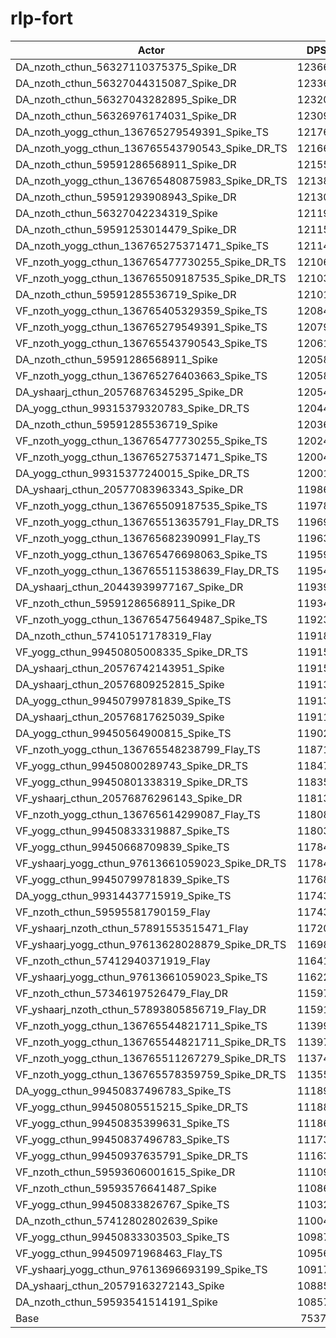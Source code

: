 # rlp-fort
| Actor | DPS | Increase |
|---|:---:|:---:|
|DA_nzoth_cthun_56327110375375_Spike_DR|123667|64.08%|
|DA_nzoth_cthun_56327044315087_Spike_DR|123368|63.68%|
|DA_nzoth_cthun_56327043282895_Spike_DR|123202|63.46%|
|DA_nzoth_cthun_56326976174031_Spike_DR|123094|63.32%|
|DA_nzoth_yogg_cthun_136765279549391_Spike_TS|121760|61.55%|
|DA_nzoth_yogg_cthun_136765543790543_Spike_DR_TS|121667|61.42%|
|DA_nzoth_cthun_59591286568911_Spike_DR|121555|61.27%|
|DA_nzoth_yogg_cthun_136765480875983_Spike_DR_TS|121389|61.05%|
|DA_nzoth_cthun_59591293908943_Spike_DR|121305|60.94%|
|DA_nzoth_cthun_56327042234319_Spike|121192|60.79%|
|DA_nzoth_cthun_59591253014479_Spike_DR|121153|60.74%|
|DA_nzoth_yogg_cthun_136765275371471_Spike_TS|121140|60.72%|
|VF_nzoth_yogg_cthun_136765477730255_Spike_DR_TS|121063|60.62%|
|VF_nzoth_yogg_cthun_136765509187535_Spike_DR_TS|121036|60.58%|
|DA_nzoth_cthun_59591285536719_Spike_DR|121017|60.56%|
|VF_nzoth_yogg_cthun_136765405329359_Spike_TS|120840|60.32%|
|VF_nzoth_yogg_cthun_136765279549391_Spike_TS|120792|60.26%|
|VF_nzoth_yogg_cthun_136765543790543_Spike_TS|120617|60.03%|
|DA_nzoth_cthun_59591286568911_Spike|120589|59.99%|
|VF_nzoth_yogg_cthun_136765276403663_Spike_TS|120589|59.99%|
|DA_yshaarj_cthun_20576876345295_Spike_DR|120549|59.94%|
|DA_yogg_cthun_99315379320783_Spike_DR_TS|120446|59.80%|
|DA_nzoth_cthun_59591285536719_Spike|120363|59.69%|
|VF_nzoth_yogg_cthun_136765477730255_Spike_TS|120243|59.53%|
|VF_nzoth_yogg_cthun_136765275371471_Spike_TS|120049|59.28%|
|DA_yogg_cthun_99315377240015_Spike_DR_TS|120014|59.23%|
|DA_yshaarj_cthun_20577083963343_Spike_DR|119868|59.04%|
|VF_nzoth_yogg_cthun_136765509187535_Spike_TS|119788|58.93%|
|VF_nzoth_yogg_cthun_136765513635791_Flay_DR_TS|119697|58.81%|
|VF_nzoth_yogg_cthun_136765682390991_Flay_TS|119634|58.72%|
|VF_nzoth_yogg_cthun_136765476698063_Spike_TS|119596|58.67%|
|VF_nzoth_yogg_cthun_136765511538639_Flay_DR_TS|119540|58.60%|
|DA_yshaarj_cthun_20443939977167_Spike_DR|119397|58.41%|
|VF_nzoth_cthun_59591286568911_Spike_DR|119344|58.34%|
|VF_nzoth_yogg_cthun_136765475649487_Spike_TS|119230|58.19%|
|DA_nzoth_cthun_57410517178319_Flay|119187|58.13%|
|VF_yogg_cthun_99450805008335_Spike_DR_TS|119155|58.09%|
|DA_yshaarj_cthun_20576742143951_Spike|119154|58.09%|
|DA_yshaarj_cthun_20576809252815_Spike|119136|58.06%|
|DA_yogg_cthun_99450799781839_Spike_TS|119133|58.06%|
|DA_yshaarj_cthun_20576817625039_Spike|119119|58.04%|
|DA_yogg_cthun_99450564900815_Spike_TS|119029|57.92%|
|VF_nzoth_yogg_cthun_136765548238799_Flay_TS|118715|57.51%|
|VF_yogg_cthun_99450800289743_Spike_DR_TS|118477|57.19%|
|VF_yogg_cthun_99450801338319_Spike_DR_TS|118352|57.02%|
|VF_yshaarj_cthun_20576876296143_Spike_DR|118136|56.74%|
|VF_nzoth_yogg_cthun_136765614299087_Flay_TS|118085|56.67%|
|VF_yogg_cthun_99450833319887_Spike_TS|118039|56.61%|
|VF_yogg_cthun_99450668709839_Spike_TS|117849|56.36%|
|VF_yshaarj_yogg_cthun_97613661059023_Spike_DR_TS|117847|56.35%|
|VF_yogg_cthun_99450799781839_Spike_TS|117689|56.14%|
|DA_yogg_cthun_99314437715919_Spike_TS|117438|55.81%|
|VF_nzoth_cthun_59595581790159_Flay|117437|55.81%|
|VF_yshaarj_nzoth_cthun_57891553515471_Flay|117208|55.51%|
|VF_yshaarj_yogg_cthun_97613628028879_Spike_DR_TS|116985|55.21%|
|VF_nzoth_cthun_57412940371919_Flay|116412|54.45%|
|VF_yshaarj_yogg_cthun_97613661059023_Spike_TS|116223|54.20%|
|VF_nzoth_cthun_57346197526479_Flay_DR|115975|53.87%|
|VF_yshaarj_nzoth_cthun_57893805856719_Flay_DR|115915|53.79%|
|VF_nzoth_yogg_cthun_136765544821711_Spike_TS|113999|51.25%|
|VF_nzoth_yogg_cthun_136765544821711_Spike_DR_TS|113973|51.21%|
|VF_nzoth_yogg_cthun_136765511267279_Spike_DR_TS|113740|50.90%|
|VF_nzoth_yogg_cthun_136765578359759_Spike_DR_TS|113555|50.66%|
|DA_yogg_cthun_99450837496783_Spike_TS|111894|48.46%|
|VF_yogg_cthun_99450805515215_Spike_DR_TS|111885|48.44%|
|VF_yogg_cthun_99450835399631_Spike_TS|111863|48.41%|
|VF_yogg_cthun_99450837496783_Spike_TS|111739|48.25%|
|VF_yogg_cthun_99450937635791_Spike_DR_TS|111638|48.12%|
|VF_nzoth_cthun_59593606001615_Spike_DR|111095|47.40%|
|VF_nzoth_cthun_59593576641487_Spike|110863|47.09%|
|VF_yogg_cthun_99450833826767_Spike_TS|110326|46.38%|
|DA_nzoth_cthun_57412802802639_Spike|110044|46.00%|
|VF_yogg_cthun_99450833303503_Spike_TS|109871|45.77%|
|VF_yogg_cthun_99450971968463_Flay_TS|109569|45.37%|
|VF_yshaarj_yogg_cthun_97613696693199_Spike_TS|109171|44.84%|
|DA_yshaarj_cthun_20579163272143_Spike|108853|44.42%|
|DA_nzoth_cthun_59593541514191_Spike|108570|44.05%|
|Base|75372|0.00%|
